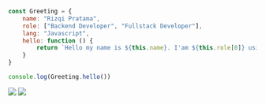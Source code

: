 ```js
const Greeting = {
    name: "Rizqi Pratama",
    role: ["Backend Developer", "Fullstack Developer"],
    lang: "Javascript",
    hello: function () {
        return `Hello my name is ${this.name}. I'am ${this.role[0]} using ${this.lang}.`
    }
}

console.log(Greeting.hello())
```

![](https://github-readme-stats.vercel.app/api?username=rizqikazukun&hide_rank=true&hide_border=true&show_icons=true&bg_color=30,4b19db,d000cc&title_color=fff&text_color=fff&hide_title=false&hide=stars&icon_color=ffffff)
![](https://github-readme-stats.vercel.app/api/top-langs/?username=rizqikazukun&hide_border=true&layout=compact&bg_color=30,4b19db,d000cc&title_color=fff&text_color=fff&hide_title=false&langs_count=8)



